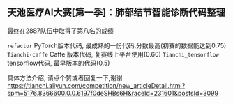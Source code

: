 
## 天池医疗AI大赛[第一季]：肺部结节智能诊断代码整理

最终在2887队伍中取得了第八名的成绩

`refactor` PyTorch版本代码, 最成熟的一份代码,分数最高(初赛的数据能达到0.75)
`Tianchi-caffe` Caffe 版本代码, 复赛线上平台使用(0.60)
`Tianchi_tensorflow` tensorflow代码, 最早版本的代码(0.5)

具体方法介绍, 请点个赞或者回复一下,谢谢
https://tianchi.aliyun.com/competition/new_articleDetail.html?spm=5176.8366600.0.0.6197f0deSHBs6H&raceId=231601&postsId=3099
